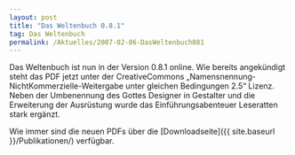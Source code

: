 ```yaml
---
layout: post
title: "Das Weltenbuch 0.8.1"
tag: Das Weltenbuch
permalink: /Aktuelles/2007-02-06-DasWeltenbuch081
---
```


Das Weltenbuch ist nun in der Version 0.8.1 online. Wie bereits angekündigt steht das PDF jetzt unter der CreativeCommons &bdquo;Namensnennung-NichtKommerzielle-Weitergabe unter gleichen Bedingungen 2.5&ldquo; Lizenz. Neben der Umbenennung des Gottes Designer in Gestalter und die Erweiterung der Ausrüstung wurde das Einführungsabenteuer Leseratten stark ergänzt.

Wie immer sind die neuen PDFs über die [Downloadseite]({{ site.baseurl }}/Publikationen/) verfügbar.

